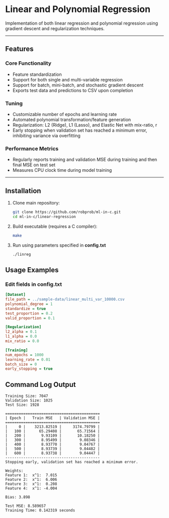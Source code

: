 # Linear and Polynomial Regression
Implementation of both linear regression and polynomial regression using gradient descent and regularization techniques.

---
## Features
### Core Functionality
- Feature standardization
- Support for both single and multi-variable regression
- Support for batch, mini-batch, and stochastic gradient descent
- Exports test data and predictions to CSV upon completion

### Tuning
- Customizable number of epochs and learning rate
- Automated polynomial transformation/feature generation
- Regularization: L2 (Ridge), L1 (Lasso), and Elastic Net with mix-ratio, r
- Early stopping when validation set has reached a minimum error, inhibiting variance via overfitting

### Performance Metrics
- Regularly reports training and validation MSE during training and then final MSE on test set
- Measures CPU clock time during model training

---

## Installation
1. Clone main repository:
   ```bash
   git clone https://github.com/robprob/ml-in-c.git
   cd ml-in-c/linear-regression
   ```
2. Build executable (requires a C compiler):
   ```bash
   make
   ```
3. Run using parameters specified in **config.txt**
   ```bash
   ./linreg
   ```

## Usage Examples
### Edit fields in config.txt
```ini
[Dataset]
file_path = ../sample-data/linear_multi_var_10000.csv
polynomial_degree = 1
standardize = true
test_proportion = 0.2
valid_proportion = 0.1

[Regularization]
l2_alpha = 0.1
l1_alpha = 0.0
mix_ratio = 0.0

[Training]
num_epochs = 1000
learning_rate = 0.01
batch_size = 0
early_stopping = true
```

## Command Log Output
```plaintext
Training Size: 7047
Validation Size: 1025
Test Size: 1928

==========================================
| Epoch |   Train MSE   | Validation MSE |
==========================================
|     0 |    3213.82519 |     3174.79799 |
|   100 |      65.29408 |       65.71564 |
|   200 |       9.93109 |       10.18250 |
|   300 |       8.95499 |        9.08346 |
|   400 |       8.93770 |        9.04767 |
|   500 |       8.93739 |        9.04482 |
|   600 |       8.93738 |        9.04447 |
------------------------------------------
Stopping early, validation set has reached a minimum error.

Weights:
Feature 1:  x^1:  7.015
Feature 2:  x^1:  6.006
Feature 3:  x^1:  0.208
Feature 4:  x^1: -4.004

Bias: 3.898

Test MSE: 8.589657
Training Time: 0.142319 seconds
```
